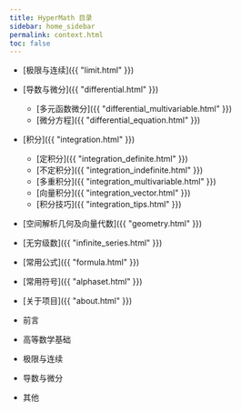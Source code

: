 ```yaml
---
title: HyperMath 目录
sidebar: home_sidebar
permalink: context.html
toc: false
---
```


- [极限与连续]({{ "limit.html" }})
- [导数与微分]({{ "differential.html" }})
  - [多元函数微分]({{ "differential_multivariable.html" }})
  - [微分方程]({{ "differential_equation.html" }})
- [积分]({{ "integration.html" }})
  - [定积分]({{ "integration_definite.html" }})
  - [不定积分]({{ "integration_indefinite.html" }})
  - [多重积分]({{ "integration_multivariable.html" }})
  - [向量积分]({{ "integration_vector.html" }})
  - [积分技巧]({{ "integration_tips.html" }})
- [空间解析几何及向量代数]({{ "geometry.html" }})
- [无穷级数]({{ "infinite_series.html" }})
- [常用公式]({{ "formula.html" }})
- [常用符号]({{ "alphaset.html" }})
- [关于项目]({{ "about.html" }})

- 前言
- 高等数学基础
- 极限与连续
- 导数与微分
- 其他